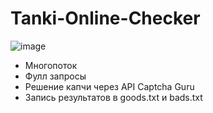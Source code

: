 # Tanki-Online-Checker

![image](https://github.com/Underneach/Tanki-Online-Checker/assets/137613889/b8ceac01-4873-41b8-aba6-752f5531c89f)

  + Многопоток
  + Фулл запросы
  + Решение капчи через API Captcha Guru
  + Запись результатов в goods.txt и bads.txt
